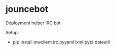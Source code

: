 jouncebot
==========

Deployment helper IRC bot

Setup:
 - pip install mwclient irc pyyaml lxml pytz dateutil
